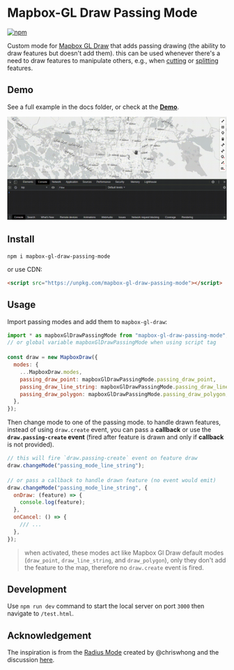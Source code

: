 # Mapbox-GL Draw Passing Mode

[![npm](https://img.shields.io/npm/v/mapbox-gl-draw-passing-mode?color=green)](https://www.npmjs.com/package/mapbox-gl-draw-passing-mode)

Custom mode for [Mapbox GL Draw](https://github.com/mapbox/mapbox-gl-draw) that adds passing drawing (the ability to draw features but doesn't add them).
this can be used whenever there's a need to draw features to manipulate others, e.g., when [cutting](https://github.com/ReyhaneMasumi/mapbox-gl-draw-cut-polygon-mode) or [splitting](https://github.com/ReyhaneMasumi/mapbox-gl-draw-split-polygon-mode) features.

## Demo

See a full example in the docs folder, or check at the [**Demo**](https://mhsattarian.github.io/mapbox-gl-draw-passing-mode).

![a GIF showing usage demo](docs/demo.gif)

## Install

```shell
npm i mapbox-gl-draw-passing-mode
```

or use CDN:

```html
<script src="https://unpkg.com/mapbox-gl-draw-passing-mode"></script>
```

## Usage

Import passing modes and add them to `mapbox-gl-draw`:

```js
import * as mapboxGlDrawPassingMode from "mapbox-gl-draw-passing-mode";
// or global variable mapboxGlDrawPassingMode when using script tag

const draw = new MapboxDraw({
  modes: {
    ...MapboxDraw.modes,
    passing_draw_point: mapboxGlDrawPassingMode.passing_draw_point,
    passing_draw_line_string: mapboxGlDrawPassingMode.passing_draw_line_string,
    passing_draw_polygon: mapboxGlDrawPassingMode.passing_draw_polygon,
  },
});
```

Then change mode to one of the passing mode. to handle drawn features, instead of using `draw.create` event, you can pass a **callback** or use the **`draw.passing-create` event** (fired after feature is drawn and only if **callback** is not provided).

```js
// this will fire `draw.passing-create` event on feature draw
draw.changeMode("passing_mode_line_string");

// or pass a callback to handle drawn feature (no event would emit)
draw.changeMode("passing_mode_line_string", {
  onDraw: (feature) => {
    console.log(feature);
  },
  onCancel: () => {
    /// ...
  },
});
```

> when activated, these modes act like Mapbox Gl Draw default modes (`draw_point`, `draw_line_string`, and `draw_polygon`), only they don't add the feature to the map, therefore no `draw.create` event is fired.

## Development

Use `npm run dev` command to start the local server on port `3000` then navigate to `/test.html`.

## Acknowledgement

The inspiration is from the [Radius Mode](https://gist.github.com/chriswhong/694779bc1f1e5d926e47bab7205fa559) created by @chriswhong and the discussion [here](https://github.com/mapbox/mapbox-gl-draw/issues/767#issuecomment-384833953).
